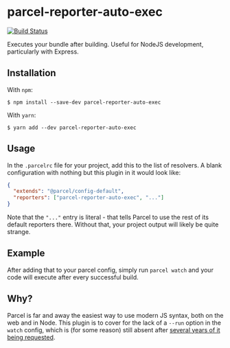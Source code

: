 # parcel-reporter-auto-exec

[![Build Status](https://drone.aricodes.net/api/badges/aricodes-oss/parcel-reporter-exec/status.svg)](https://drone.aricodes.net/aricodes-oss/parcel-reporter-exec)

Executes your bundle after building. Useful for NodeJS development, particularly with Express.

## Installation

With `npm`:

```
$ npm install --save-dev parcel-reporter-auto-exec
```

With `yarn`:

```
$ yarn add --dev parcel-reporter-auto-exec
```

## Usage

In the `.parcelrc` file for your project, add this to the list of resolvers. A blank configuration with nothing but this plugin in it would look like:

```json
{
  "extends": "@parcel/config-default",
  "reporters": ["parcel-reporter-auto-exec", "..."]
}
```

Note that the `"..."` entry is literal - that tells Parcel to use the rest of its default reporters there. Without that, your project output will likely be quite strange.

## Example

After adding that to your parcel config, simply run `parcel watch` and your code will execute after every successful build.

## Why?

Parcel is far and away the easiest way to use modern JS syntax, both on the web and in Node. This plugin is to cover for the lack of a `--run` option in the `watch` config, which is (for some reason) still absent after [several years of it being requested](https://github.com/parcel-bundler/parcel/issues/1131).
